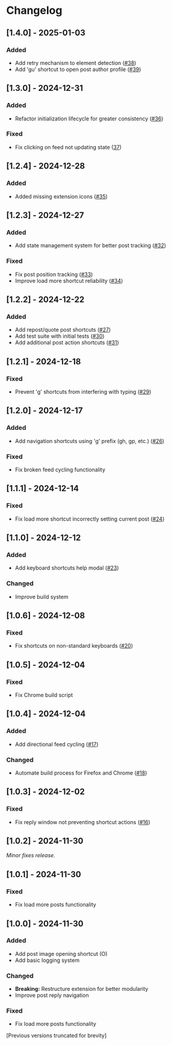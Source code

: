 # Changelog

## [1.4.0] - 2025-01-03
### Added
- Add retry mechanism to element detection ([#38](https://github.com/mattburesh/bluesky-shortcuts/pull/38))
- Add 'gu' shortcut to open post author profile ([#39](https://github.com/mattburesh/bluesky-shortcuts/pull/39))

## [1.3.0] - 2024-12-31
### Added
- Refactor initialization lifecycle for greater consistency ([#36](https://github.com/mattburesh/bluesky-shortcuts/pull/36))
### Fixed
- Fix clicking on feed not updating state ([37](https://github.com/mattburesh/bluesky-shortcuts/pull/37))

## [1.2.4] - 2024-12-28
### Added
- Added missing extension icons ([#35](https://github.com/mattburesh/bluesky-shortcuts/pull/35))

## [1.2.3] - 2024-12-27
### Added
- Add state management system for better post tracking ([#32](https://github.com/mattburesh/bluesky-shortcuts/pull/32))
### Fixed
- Fix post position tracking ([#33](https://github.com/mattburesh/bluesky-shortcuts/pull/33))
- Improve load more shortcut reliability ([#34](https://github.com/mattburesh/bluesky-shortcuts/pull/34))

## [1.2.2] - 2024-12-22
### Added
- Add repost/quote post shortcuts ([#27](https://github.com/mattburesh/bluesky-shortcuts/pull/27))
- Add test suite with initial tests ([#30](https://github.com/mattburesh/bluesky-shortcuts/pull/30))
- Add additional post action shortcuts ([#31](https://github.com/mattburesh/bluesky-shortcuts/pull/31))

## [1.2.1] - 2024-12-18
### Fixed
- Prevent 'g' shortcuts from interfering with typing ([#29](https://github.com/mattburesh/bluesky-shortcuts/pull/29))

## [1.2.0] - 2024-12-17
### Added
- Add navigation shortcuts using 'g' prefix (gh, gp, etc.) ([#26](https://github.com/mattburesh/bluesky-shortcuts/pull/26))
### Fixed
- Fix broken feed cycling functionality

## [1.1.1] - 2024-12-14
### Fixed
- Fix load more shortcut incorrectly setting current post ([#24](https://github.com/mattburesh/bluesky-shortcuts/pull/24))

## [1.1.0] - 2024-12-12
### Added
- Add keyboard shortcuts help modal ([#23](https://github.com/mattburesh/bluesky-shortcuts/pull/23))
### Changed
- Improve build system

## [1.0.6] - 2024-12-08
### Fixed
- Fix shortcuts on non-standard keyboards ([#20](https://github.com/mattburesh/bluesky-shortcuts/pull/20))

## [1.0.5] - 2024-12-04
### Fixed
- Fix Chrome build script

## [1.0.4] - 2024-12-04
### Added
- Add directional feed cycling ([#17](https://github.com/mattburesh/bluesky-shortcuts/pull/17))
### Changed
- Automate build process for Firefox and Chrome ([#18](https://github.com/mattburesh/bluesky-shortcuts/pull/18))

## [1.0.3] - 2024-12-02
### Fixed
- Fix reply window not preventing shortcut actions ([#16](https://github.com/mattburesh/bluesky-shortcuts/pull/16))

## [1.0.2] - 2024-11-30
_Minor fixes release._

## [1.0.1] - 2024-11-30
### Fixed
- Fix load more posts functionality

## [1.0.0] - 2024-11-30
### Added
- Add post image opening shortcut (O)
- Add basic logging system
### Changed
- **Breaking:** Restructure extension for better modularity 
- Improve post reply navigation
### Fixed
- Fix load more posts functionality

[Previous versions truncated for brevity]